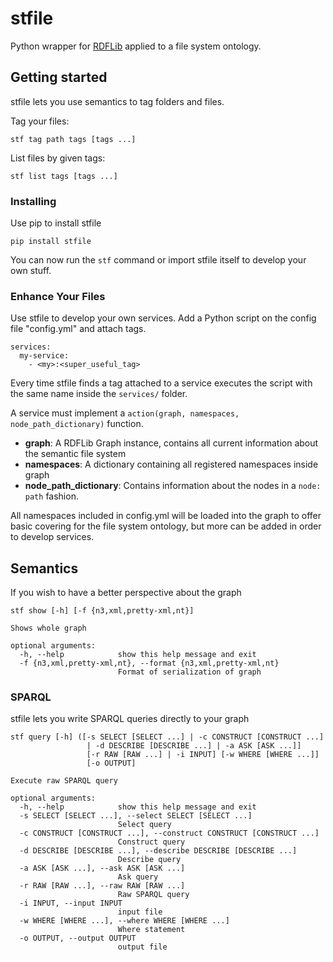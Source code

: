 # stfile

Python wrapper for [RDFLib](https://github.com/RDFLib/rdflib) applied to a file system ontology.

## Getting started
stfile lets you use semantics to tag folders and files.

Tag your files:
```
stf tag path tags [tags ...]
```

List files by given tags:
```
stf list tags [tags ...]
```


### Installing
Use pip to install stfile
```
pip install stfile
```

You can now run the `stf` command or import stfile itself to develop your own stuff.

### Enhance Your Files

Use stfile to develop your own services. Add a Python script on the config file "config.yml" and attach tags.
```
services:
  my-service:
    - <my>:<super_useful_tag>
```
Every time stfile finds a tag attached to a service executes the script with the same name inside the `services/` folder.

A service must implement a `action(graph, namespaces, node_path_dictionary)` function.
* __graph__: A RDFLib Graph instance, contains all current information about the semantic file system
* __namespaces__: A dictionary containing all registered namespaces inside graph
* __node_path_dictionary__: Contains information about the nodes in a `node: path` fashion.

All namespaces included in config.yml will be loaded into the graph to offer basic covering for the file system ontology, but more can be added in order to develop services.

## Semantics

If you wish to have a better perspective about the graph
```
stf show [-h] [-f {n3,xml,pretty-xml,nt}]

Shows whole graph

optional arguments:
  -h, --help            show this help message and exit
  -f {n3,xml,pretty-xml,nt}, --format {n3,xml,pretty-xml,nt}
                        Format of serialization of graph
```

### SPARQL
stfile lets you write SPARQL queries directly to your graph
```
stf query [-h] ([-s SELECT [SELECT ...] | -c CONSTRUCT [CONSTRUCT ...]
                 | -d DESCRIBE [DESCRIBE ...] | -a ASK [ASK ...]]
                 [-r RAW [RAW ...] | -i INPUT] [-w WHERE [WHERE ...]]
                 [-o OUTPUT]

Execute raw SPARQL query

optional arguments:
  -h, --help            show this help message and exit
  -s SELECT [SELECT ...], --select SELECT [SELECT ...]
                        Select query
  -c CONSTRUCT [CONSTRUCT ...], --construct CONSTRUCT [CONSTRUCT ...]
                        Construct query
  -d DESCRIBE [DESCRIBE ...], --describe DESCRIBE [DESCRIBE ...]
                        Describe query
  -a ASK [ASK ...], --ask ASK [ASK ...]
                        Ask query
  -r RAW [RAW ...], --raw RAW [RAW ...]
                        Raw SPARQL query
  -i INPUT, --input INPUT
                        input file
  -w WHERE [WHERE ...], --where WHERE [WHERE ...]
                        Where statement
  -o OUTPUT, --output OUTPUT
                        output file
```
